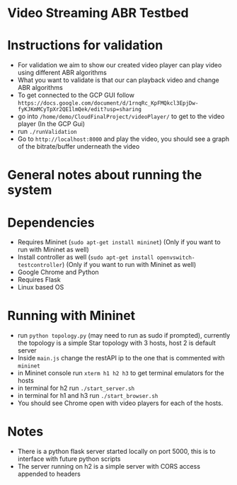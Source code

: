# Video Streaming ABR Testbed

# Instructions for validation
- For validation we aim to show our created video player can play video using different ABR algorithms
- What you want to validate is that our can playback video and change ABR algorithms
- To get connected to the GCP GUI follow `https://docs.google.com/document/d/1rnqRc_KpFMQkcl3EpjDw-fyKJKmMCyTpXr2QE1lmQek/edit?usp=sharing`
- go into `/home/demo/CloudFinalProject/videoPlayer/` to get to the video player (In the GCP Gui)
- run `./runValidation`
- Go to `http://localhost:8000` and play the video, you should see a graph of the bitrate/buffer underneath the video

# General notes about running the system

# Dependencies
- Requires Mininet (`sudo apt-get install mininet`) (Only if you want to run with Mininet as well)
- Install controller as well (`sudo apt-get install openvswitch-testcontroller`) (Only if you want to run with Mininet as well)
- Google Chrome and Python
- Requires Flask
- Linux based OS

# Running with Mininet
- run `python topology.py` (may need to run as sudo if prompted), currently the topology is a simple Star topology with 3 hosts, host 2 is default server
- Inside `main.js` change the restAPI ip to the one that is commented with `mininet`
- in Mininet console run `xterm h1 h2 h3` to get terminal emulators for the hosts
- in terminal for h2 run `./start_server.sh`
- in terminal for h1 and h3 run `./start_browser.sh`
- You should see Chrome open with video players for each of the hosts.

# Notes
- There is a python flask server started locally on port 5000, this is to interface with future python scripts
- The server running on h2 is a simple server with CORS access appended to headers
